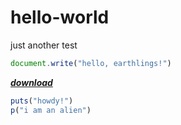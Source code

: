 # hello-world
just another test

```js
document.write("hello, earthlings!")
```

*__[download](http://lapisdevcloud.000webhostapp.com/)__*

```ruby
puts("howdy!")
p("i am an alien")
```
